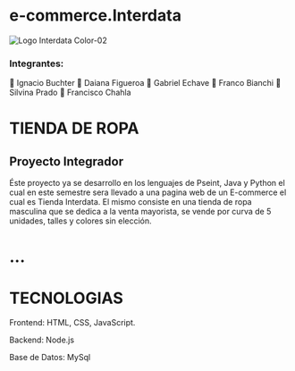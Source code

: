 # e-commerce.Interdata
![Logo Interdata Color-02](https://user-images.githubusercontent.com/112593194/236959451-08cbc3fb-cc4a-4650-aeaa-2996dbb91046.jpg)
### Integrantes:
:small_blue_diamond: Ignacio Buchter
:small_blue_diamond: Daiana Figueroa
:small_blue_diamond: Gabriel Echave 
:small_blue_diamond: Franco Bianchi 
:small_blue_diamond: Silvina Prado
:small_blue_diamond: Francisco Chahla 

# TIENDA DE ROPA 
## Proyecto Integrador
Éste proyecto ya se desarrollo en los lenguajes de Pseint, Java y Python el cual en este semestre sera llevado a una pagina web de un E-commerce el cual es Tienda Interdata. El mismo consiste en una tienda de ropa masculina que se dedica a la venta mayorista, se vende por curva de 5 unidades, talles y colores sin elección.

# ...

# TECNOLOGIAS
Frontend: HTML, CSS, JavaScript.

Backend: Node.js

Base de Datos: MySql
